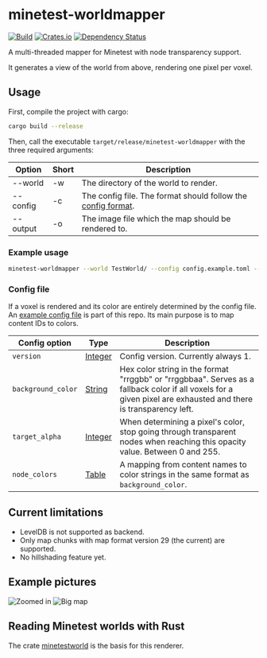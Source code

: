 # minetest-worldmapper

[![Build](https://github.com/UgnilJoZ/minetest-worldmapper/actions/workflows/rust.yaml/badge.svg)](https://github.com/UgnilJoZ/minetest-worldmapper/actions/workflows/rust.yaml)
[![Crates.io](https://img.shields.io/crates/v/minetest-worldmapper.svg)](https://crates.io/crates/minetest-worldmapper)
[![Dependency Status](https://deps.rs/crate/minetest-worldmapper/0.2.3/status.svg)](https://deps.rs/crate/minetest-worldmapper/0.2.3)

A multi-threaded mapper for Minetest with node transparency support.

It generates a view of the world from above, rendering one pixel per voxel.

## Usage
First, compile the project with cargo:

```bash
cargo build --release
```

Then, call the executable `target/release/minetest-worldmapper` with the three required arguments:

|  Option  | Short | Description                               |
| -------- | ----- | ----------------------------------------- |
| --world  | -w    | The directory of the world to render.     |
| --config | -c    | The config file. The format should follow the [config format][1]. |
| --output | -o    | The image file which the map should be rendered to. |

### Example usage
```bash
minetest-worldmapper --world TestWorld/ --config config.example.toml --output map.png
```

### Config file
If a voxel is rendered and its color are entirely determined by the config file. An [example config file][2] is part of this repo. Its main purpose is to map content IDs to colors.

| Config option      | Type         | Description                         |
| ------------------ | ------------ | ----------------------------------- |
| `version`          | [Integer][3] | Config version. Currently always 1. |
| `background_color` | [String][4]  | Hex color string in the format "rrggbb" or "rrggbbaa". Serves as a fallback color if all voxels for a given pixel are exhausted and there is transparency left. |
| `target_alpha`     | [Integer][3] | When determining a pixel's color, stop going through transparent nodes when reaching this opacity value. Between 0 and 255. |
| `node_colors`      | [Table][5]  | A mapping from content names to color strings in the same format as `background_color`. |

## Current limitations
* LevelDB is not supported as backend.
* Only map chunks with map format version 29 (the current) are supported.
* No hillshading feature yet.

## Example pictures
![Zoomed in](https://user-images.githubusercontent.com/7910828/154993848-744bd8f6-782e-4048-8f8d-3871e53cdc0a.png)
![Big map](https://user-images.githubusercontent.com/7910828/154993962-51475253-4eed-4d5a-8427-694949423a9d.png)

## Reading Minetest worlds with Rust
The crate [minetestworld](https://github.com/UgnilJoZ/rust-minetestworld/) is the basis for this renderer.

[1]: #config-file
[2]: https://github.com/UgnilJoZ/minetest-worldmapper/blob/main/config.example.toml
[3]: https://toml.io/en/v1.0.0#integer
[4]: https://toml.io/en/v1.0.0#string
[5]: https://toml.io/en/v1.0.0#table
